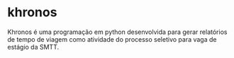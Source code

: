 # khronos
Khronos é uma programação em python desenvolvida para gerar relatórios de tempo de viagem como atividade do processo seletivo para vaga de estágio da SMTT.
